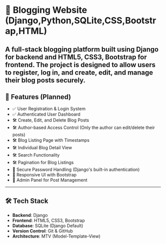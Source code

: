 # 📝 Blogging Website (Django,Python,SQLite,CSS,Bootstrap,HTML) 

A full-stack blogging platform built using **Django** for backend and **HTML5, CSS3, Bootstrap** for frontend. The project is designed to allow users to register, log in, and create, edit, and manage their blog posts securely.
---
## 🚀 Features (Planned)
- ✅ User Registration & Login System  
- ✅ Authenticated User Dashboard  
- 🛠️ Create, Edit, and Delete Blog Posts  
- 🛠️ Author-based Access Control (Only the author can edit/delete their posts)  
- 🛠️ Blog Listing Page with Timestamps  
- 🛠️ Individual Blog Detail View  
- 🛠️ Search Functionality  
- 🛠️ Pagination for Blog Listings  
- 🔐 Secure Password Handling (Django's built-in authentication)  
- 🎨 Responsive UI with Bootstrap  
- 📁 Admin Panel for Post Management
---
## 🛠️ Tech Stack
- **Backend**: Django  
- **Frontend**: HTML5, CSS3, Bootstrap  
- **Database**: SQLite (Django Default)  
- **Version Control**: Git & GitHub  
- **Architecture**: MTV (Model-Template-View)


